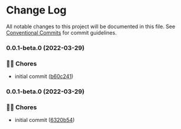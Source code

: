 # Change Log

All notable changes to this project will be documented in this file.
See [Conventional Commits](https://conventionalcommits.org) for commit guidelines.

### 0.0.1-beta.0 (2022-03-29)

### 👨‍💻 Chores

- initial commit ([b60c241](https://github.com/tresdoce/tresdoce-nestjs-toolkit-test/commit/b60c241e33c5e94d0fbcb17e84f189e669dbaa1b))

### 0.0.1-beta.0 (2022-03-29)

### 👨‍💻 Chores

- initial commit ([6320b54](https://github.com/tresdoce/tresdoce-nestjs-toolkit-test/commit/6320b544f05fd7bdcbc8a006f3b3217fdef0ac5b))
